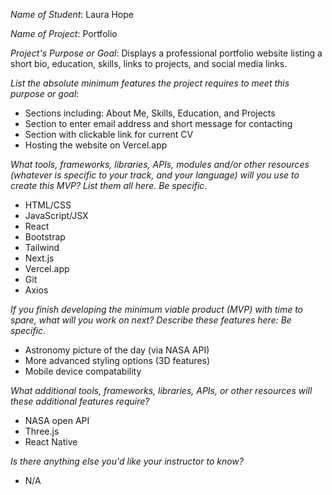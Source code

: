 _Name of Student_: Laura Hope

_Name of Project_: Portfolio

_Project's Purpose or Goal_: Displays a professional portfolio website listing a short bio, education, skills, links to projects, and social media links.

_List the absolute minimum features the project requires to meet this purpose or goal_: 

* Sections including: About Me, Skills, Education, and Projects
* Section to enter email address and short message for contacting
* Section with clickable link for current CV
* Hosting the website on Vercel.app

_What tools, frameworks, libraries, APIs, modules and/or other resources (whatever is specific to your track, and your language) will you use to create this MVP? List them all here. Be specific_. 

* HTML/CSS
* JavaScript/JSX
* React
* Bootstrap
* Tailwind
* Next.js
* Vercel.app
* Git
* Axios

_If you finish developing the minimum viable product (MVP) with time to spare, what will you work on next? Describe these features here: Be specific_. 

* Astronomy picture of the day (via NASA API)
* More advanced styling options (3D features)
* Mobile device compatability

_What additional tools, frameworks, libraries, APIs, or other resources will these additional features require?_ 

* NASA open API
* Three.js
* React Native

_Is there anything else you'd like your instructor to know?_ 

* N/A